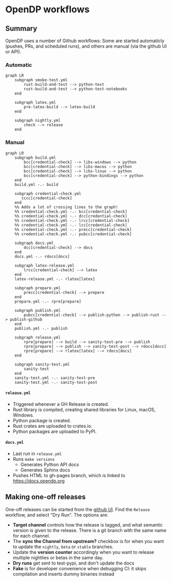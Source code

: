 # OpenDP workflows

## Summary

OpenDP uses a number of Github workflows: Some are started automaticly (pushes, PRs, and scheduled runs),
and others are manual (via the github UI or API).

### Automatic

```
graph LR
    subgraph smoke-test.yml
        rust-build-and-test --> python-test
        rust-build-and-test --> python-test-notebooks
    end

    subgraph latex.yml
        pre-latex-build --> latex-build
    end

    subgraph nightly.yml
        check --> release
    end
```

### Manual

```mermaid
graph LR
    subgraph build.yml
        bcc[credential-check] --> libs-windows --> python
        bcc[credential-check] --> libs-macos --> python
        bcc[credential-check] --> libs-linux --> python
        bcc[credential-check] --> python-bindings --> python
    end
    build.yml -.- build

    subgraph credential-check.yml
       cccc[credential-check]
    end
    %% Adds a lot of crossing lines to the graph!
    %% credential-check.yml -.- bcc[credential-check]
    %% credential-check.yml -.- dcc[credential-check]
    %% credential-check.yml -.- lrcc[credential-check]
    %% credential-check.yml -.- lcc[credential-check]
    %% credential-check.yml -.- precc[credential-check]
    %% credential-check.yml -.- pubcc[credential-check]

    subgraph docs.yml
        dcc[credential-check] --> docs
    end
    docs.yml -.- rdocs[docs]

    subgraph latex-release.yml
        lrcc[credential-check] --> latex
    end
    latex-release.yml -.- rlatex[latex]

    subgraph prepare.yml
        precc[credential-check] --> prepare
    end
    prepare.yml -.- rpre[prepare]

    subgraph publish.yml
        pubcc[credential-check] --> publish-python --> publish-rust --> publish-github
    end
    publish.yml -.- publish

    subgraph release.yml
        rpre[prepare] --> build --> sanity-test-pre --> publish
        rpre[prepare] --> publish --> sanity-test-post --> rdocs[docs]
        rpre[prepare] --> rlatex[latex] --> rdocs[docs]
    end

    subgraph sanity-test.yml
        sanity-test
    end
    sanity-test.yml -.- sanity-test-pre
    sanity-test.yml -.- sanity-test-post
```

#### `release.yml`

- Triggered whenever a GH Release is created.
- Rust library is compiled, creating shared libraries for Linux, macOS, Windows.
- Python package is created.
- Rust crates are uploaded to crates.io.
- Python packages are uploaded to PyPI.

#### `docs.yml`

- Last run in `release.yml`
- Runs `make versions`
  - Generates Python API docs
  - Generates Sphinx docs
- Pushes HTML to gh-pages branch, which is linked to https://docs.opendp.org


## Making one-off releases

One-off releases can be started from the [github UI](https://docs.github.com/en/actions/using-workflows/manually-running-a-workflow). Find the `Release` workflow, and select "Dry Run". The options are:

- **Target channel** controls how the release is tagged, and what semantic version is given to the release. There is a git branch with the same name for each channel.
- The **sync the Channel from upstream?** checkbox is for when you want to update the `nightly`, `beta` or `stable` branches.
- Update the **version counter** accordingly when you want to release multiple nightlies or betas in the same day.
- **Dry runs** get sent to test-pypi, and don't update the docs
- **Fake** is for developer convenience when debugging CI: it skips compilation and inserts dummy binaries instead
